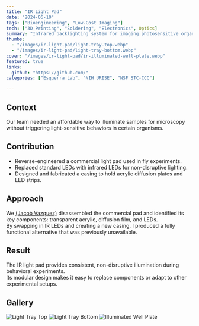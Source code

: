 ```yaml
---
title: "IR Light Pad"
date: "2024-06-10"
tags: ["Bioengineering", "Low-Cost Imaging"]
tech: ["3D Printing", "Soldering", "Electronics", Optics]
summary: "Infrared backlighting system for imaging photosensitive organisms."
thumbs:
  - "/images/ir-light-pad/light-tray-top.webp"
  - "/images/ir-light-pad/light-tray-bottom.webp"
cover: "/images/ir-light-pad/ir-illuminated-well-plate.webp"
featured: true
links:
  github: "https://github.com/"
categories: ["Esquerra Lab", "NIH URISE", "NSF STC-CCC"]

---
```


## Context
Our team needed an affordable way to illuminate samples for microscopy without triggering light-sensitive behaviors in certain organisms.

## Contribution
- Reverse-engineered a commercial light pad used in fly experiments.
- Replaced standard LEDs with infrared LEDs for non-disruptive lighting.
- Designed and fabricated a casing to hold acrylic diffusion plates and LED strips.

## Approach
We [(Jacob Vazquez)](https://github.com/Jacob9610) disassembled the commercial pad and identified its key components: transparent acrylic, diffusion film, and LEDs.  
By swapping in IR LEDs and creating a new casing, I produced a fully functional alternative that was previously unavailable.

## Result
The IR light pad provides consistent, non-disruptive illumination during behavioral experiments.  
Its modular design makes it easy to replace components or adapt to other experimental setups.

## Gallery

<div class="grid md:grid-cols-3 gap-4">
  <img src="/images/ir-light-pad/light-tray-top.webp" alt="Light Tray Top" class="rounded-lg" />
  <img src="/images/ir-light-pad/light-tray-bottom.webp" alt="Light Tray Bottom" class="rounded-lg" />
  <img src="/images/ir-light-pad/ir-illuminated-well-plate.webp" alt="Illuminated Well Plate" class="rounded-lg" />
</div>
